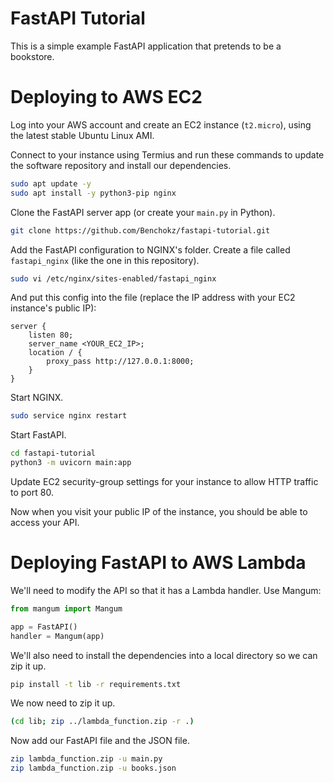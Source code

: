 # FastAPI Tutorial

This is a simple example FastAPI application that pretends to be a bookstore.

# Deploying to AWS EC2

Log into your AWS account and create an EC2 instance (`t2.micro`), using the latest stable
Ubuntu Linux AMI.

Connect to your instance using Termius and run these commands to update the software repository and install
our dependencies.

```bash
sudo apt update -y
sudo apt install -y python3-pip nginx
```

Clone the FastAPI server app (or create your `main.py` in Python).

```bash
git clone https://github.com/Benchokz/fastapi-tutorial.git
```

Add the FastAPI configuration to NGINX's folder. Create a file called `fastapi_nginx` (like the one in this repository).

```bash
sudo vi /etc/nginx/sites-enabled/fastapi_nginx
```

And put this config into the file (replace the IP address with your EC2 instance's public IP):

```
server {
    listen 80;   
    server_name <YOUR_EC2_IP>;    
    location / {        
        proxy_pass http://127.0.0.1:8000;    
    }
}
```


Start NGINX.

```bash
sudo service nginx restart
```

Start FastAPI.

```bash
cd fastapi-tutorial
python3 -m uvicorn main:app
```

Update EC2 security-group settings for your instance to allow HTTP traffic to port 80.

Now when you visit your public IP of the instance, you should be able to access your API.

# Deploying FastAPI to AWS Lambda

We'll need to modify the API so that it has a Lambda handler. Use Mangum:

```python
from mangum import Mangum

app = FastAPI()
handler = Mangum(app)
```

We'll also need to install the dependencies into a local directory so we can zip it up.

```bash
pip install -t lib -r requirements.txt
```

We now need to zip it up.

```bash
(cd lib; zip ../lambda_function.zip -r .)
```

Now add our FastAPI file and the JSON file.

```bash
zip lambda_function.zip -u main.py
zip lambda_function.zip -u books.json
```
